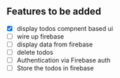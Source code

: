 ## Features to be added

- [x] display todos compnent based ui
- [ ] wire up firebase
- [ ] display data from firebase
- [ ] delete todos
- [ ] Authentication via Firebase auth
- [ ] Store the todos in firebase
